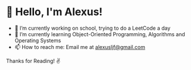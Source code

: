 # 👋  Hello, I'm Alexus!

- 🔭 I’m currently working on school, trying to do a LeetCode a day
- 🌱 I’m currently learning Object-Oriented Programming, Algorithms and Operating Systems
- 📫 How to reach me: Email me at alexusljf@gmail.com

Thanks for Reading! ✌️
